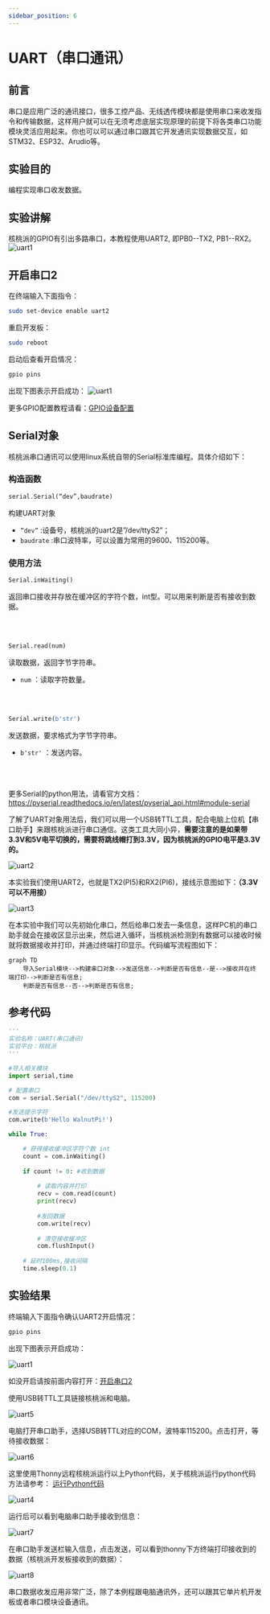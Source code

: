 ```yaml
---
sidebar_position: 6
---
```


# UART（串口通讯）

## 前言
串口是应用广泛的通讯接口，很多工控产品、无线透传模块都是使用串口来收发指令和传输数据，这样用户就可以在无须考虑底层实现原理的前提下将各类串口功能模块灵活应用起来。你也可以可以通过串口跟其它开发通讯实现数据交互，如STM32、ESP32、Arudio等。

## 实验目的
编程实现串口收发数据。

## 实验讲解

核桃派的GPIO有引出多路串口，本教程使用UART2, 即PB0--TX2, PB1--RX2。
![uart1](./img/uart/uart1.png) 

## 开启串口2

在终端输入下面指令：
```bash
sudo set-device enable uart2
```

重启开发板：
```bash
sudo reboot
```

启动后查看开启情况：
```bash
gpio pins
```

出现下图表示开启成功：
![uart1](./img/uart/uart1_1.png) 

更多GPIO配置教程请看：[GPIO设备配置](../../gpio/gpio_config.md)

## Serial对象

核桃派串口通讯可以使用linux系统自带的Serial标准库编程。具体介绍如下：

### 构造函数
```python
serial.Serial(“dev”,baudrate)
```
构建UART对象
- `”dev”` :设备号，核桃派的uart2是”/dev/ttyS2”；
- `baudrate` :串口波特率，可以设置为常用的9600、115200等。

### 使用方法
```python
Serial.inWaiting()
```
返回串口接收并存放在缓冲区的字符个数，int型。可以用来判断是否有接收到数据。

<br></br>

```python
Serial.read(num)
```
读取数据，返回字节字符串。
- `num` ：读取字符数量。

<br></br>

```python
Serial.write(b'str')
```
发送数据，要求格式为字节字符串。
- `b'str'` ：发送内容。

<br></br>

更多Serial的python用法，请看官方文档：
https://pyserial.readthedocs.io/en/latest/pyserial_api.html#module-serial

了解了UART对象用法后，我们可以用一个USB转TTL工具，配合电脑上位机【串口助手】来跟核桃派进行串口通信。这类工具大同小异，**需要注意的是如果带3.3V和5V电平切换的，需要将跳线帽打到3.3V，因为核桃派的GPIO电平是3.3V的。**

![uart2](./img/uart/uart2.png) 

本实验我们使用UART2，也就是TX2(PI5)和RX2(PI6)，接线示意图如下：**（3.3V可以不用接）**

![uart3](./img/uart/uart3.png) 


在本实验中我们可以先初始化串口，然后给串口发去一条信息，这样PC机的串口助手就会在接收区显示出来，然后进入循环，当核桃派检测到有数据可以接收时候就将数据接收并打印，并通过终端打印显示。代码编写流程图如下：

```mermaid
graph TD
    导入Serial模块-->构建串口对象-->发送信息-->判断是否有信息--是-->接收并在终端打印-->判断是否有信息;
    判断是否有信息--否-->判断是否有信息;
```

## 参考代码

```python
'''
实验名称：UART(串口通讯)
实验平台：核桃派
'''

#导入相关模块
import serial,time

# 配置串口
com = serial.Serial("/dev/ttyS2", 115200)

#发送提示字符
com.write(b'Hello WalnutPi!')

while True:

    # 获得接收缓冲区字符个数 int
    count = com.inWaiting()
    
    if count != 0: #收到数据
        
        # 读取内容并打印
        recv = com.read(count)
        print(recv)
        
        #发回数据
        com.write(recv)
        
        # 清空接收缓冲区
        com.flushInput()
        
    # 延时100ms,接收间隔
    time.sleep(0.1)
```

## 实验结果

终端输入下面指令确认UART2开启情况：
```bash
gpio pins
```

出现下图表示开启成功：

![uart1](./img/uart/uart1_1.png) 

如没开启请按前面内容打开：[开启串口2](#开启串口2)

使用USB转TTL工具链接核桃派和电脑。

![uart5](./img/uart/uart5.png) 

电脑打开串口助手，选择USB转TTL对应的COM，波特率115200。点击打开，等待接收数据：

![uart6](./img/uart/uart6.png) 

这里使用Thonny远程核桃派运行以上Python代码，关于核桃派运行python代码方法请参考： [运行Python代码](../python_run.md)

![uart4](./img/uart/uart4.png) 

运行后可以看到电脑串口助手接收到信息：

![uart7](./img/uart/uart7.png) 

在串口助手发送栏输入信息，点击发送，可以看到thonny下方终端打印接收到的数据（核桃派开发板接收到的数据）：

![uart8](./img/uart/uart8.png) 


串口数据收发应用非常广泛，除了本例程跟电脑通讯外，还可以跟其它单片机开发板或者串口模块设备通讯。